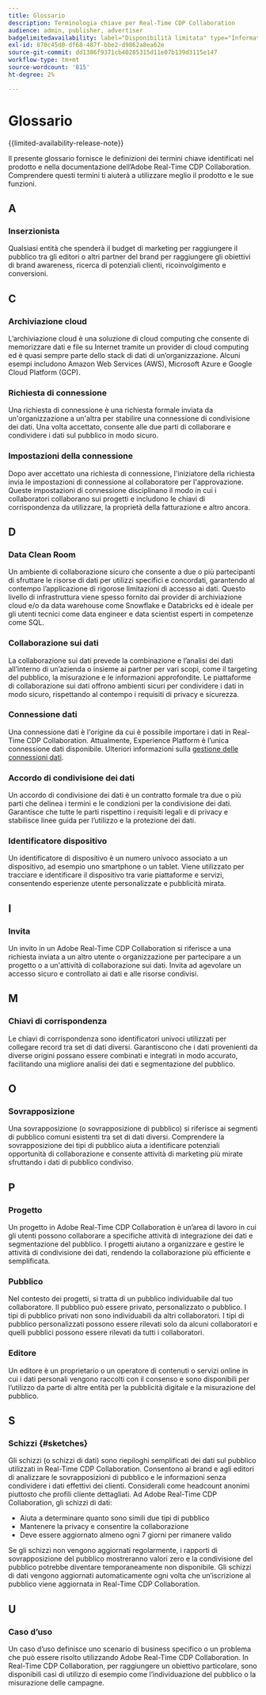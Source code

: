 ```yaml
---
title: Glossario
description: Terminologia chiave per Real-Time CDP Collaboration
audience: admin, publisher, advertiser
badgelimitedavailability: label="Disponibilità limitata" type="Informative" url="https://helpx.adobe.com/legal/product-descriptions/real-time-customer-data-platform-collaboration.html newtab=true"
exl-id: 870c45d0-df68-487f-bbe2-d9862a8ea62e
source-git-commit: dd1386f9371cb40285315d11e07b139d3115e147
workflow-type: tm+mt
source-wordcount: '815'
ht-degree: 2%

---
```


# Glossario

{{limited-availability-release-note}}

Il presente glossario fornisce le definizioni dei termini chiave identificati nel prodotto e nella documentazione dell’Adobe Real-Time CDP Collaboration. Comprendere questi termini ti aiuterà a utilizzare meglio il prodotto e le sue funzioni.

## A

### Inserzionista

Qualsiasi entità che spenderà il budget di marketing per raggiungere il pubblico tra gli editori o altri partner del brand per raggiungere gli obiettivi di brand awareness, ricerca di potenziali clienti, ricoinvolgimento e conversioni.

## C

### Archiviazione cloud

L’archiviazione cloud è una soluzione di cloud computing che consente di memorizzare dati e file su Internet tramite un provider di cloud computing ed è quasi sempre parte dello stack di dati di un’organizzazione. Alcuni esempi includono Amazon Web Services (AWS), Microsoft Azure e Google Cloud Platform (GCP).

### Richiesta di connessione

Una richiesta di connessione è una richiesta formale inviata da un&#39;organizzazione a un&#39;altra per stabilire una connessione di condivisione dei dati. Una volta accettato, consente alle due parti di collaborare e condividere i dati sul pubblico in modo sicuro.

### Impostazioni della connessione

Dopo aver accettato una richiesta di connessione, l&#39;iniziatore della richiesta invia le impostazioni di connessione al collaboratore per l&#39;approvazione. Queste impostazioni di connessione disciplinano il modo in cui i collaboratori collaborano sui progetti e includono le chiavi di corrispondenza da utilizzare, la proprietà della fatturazione e altro ancora.

<!--

### Crosswalk

An identity crosswalk is a tool used to connect different identifiers across datasets to enrich your audience data with additional attributes or dimensions. It creates a bridge between different data points, allowing for a more comprehensive and cohesive view of the data.

-->

## D

### Data Clean Room

Un ambiente di collaborazione sicuro che consente a due o più partecipanti di sfruttare le risorse di dati per utilizzi specifici e concordati, garantendo al contempo l’applicazione di rigorose limitazioni di accesso ai dati. Questo livello di infrastruttura viene spesso fornito dai provider di archiviazione cloud e/o da data warehouse come Snowflake e Databricks ed è ideale per gli utenti tecnici come data engineer e data scientist esperti in competenze come SQL.

### Collaborazione sui dati

La collaborazione sui dati prevede la combinazione e l’analisi dei dati all’interno di un’azienda o insieme ai partner per vari scopi, come il targeting del pubblico, la misurazione e le informazioni approfondite. Le piattaforme di collaborazione sui dati offrono ambienti sicuri per condividere i dati in modo sicuro, rispettando al contempo i requisiti di privacy e sicurezza.

### Connessione dati

Una connessione dati è l&#39;origine da cui è possibile importare i dati in Real-Time CDP Collaboration. Attualmente, Experience Platform è l’unica connessione dati disponibile. Ulteriori informazioni sulla [gestione delle connessioni dati](/help/guide/setup/manage-data-connection.md).

### Accordo di condivisione dei dati

Un accordo di condivisione dei dati è un contratto formale tra due o più parti che delinea i termini e le condizioni per la condivisione dei dati. Garantisce che tutte le parti rispettino i requisiti legali e di privacy e stabilisce linee guida per l’utilizzo e la protezione dei dati.

### Identificatore dispositivo

Un identificatore di dispositivo è un numero univoco associato a un dispositivo, ad esempio uno smartphone o un tablet. Viene utilizzato per tracciare e identificare il dispositivo tra varie piattaforme e servizi, consentendo esperienze utente personalizzate e pubblicità mirata.

## I

### Invita

Un invito in un Adobe Real-Time CDP Collaboration si riferisce a una richiesta inviata a un altro utente o organizzazione per partecipare a un progetto o a un&#39;attività di collaborazione sui dati. Invita ad agevolare un accesso sicuro e controllato ai dati e alle risorse condivisi.

<!--

## J

### Join key

In the context of identity crosswalks, a join key is a unique identifier used to match and link different identifiers across datasets, enabling the integration and unification of audience data from various sources. For example, a hashed email (HEM) can be a join key.

-->

## M

### Chiavi di corrispondenza

Le chiavi di corrispondenza sono identificatori univoci utilizzati per collegare record tra set di dati diversi. Garantiscono che i dati provenienti da diverse origini possano essere combinati e integrati in modo accurato, facilitando una migliore analisi dei dati e segmentazione del pubblico.

## O

### Sovrapposizione

Una sovrapposizione (o sovrapposizione di pubblico) si riferisce ai segmenti di pubblico comuni esistenti tra set di dati diversi. Comprendere la sovrapposizione dei tipi di pubblico aiuta a identificare potenziali opportunità di collaborazione e consente attività di marketing più mirate sfruttando i dati di pubblico condiviso.

## P

### Progetto

Un progetto in Adobe Real-Time CDP Collaboration è un’area di lavoro in cui gli utenti possono collaborare a specifiche attività di integrazione dei dati e segmentazione del pubblico. I progetti aiutano a organizzare e gestire le attività di condivisione dei dati, rendendo la collaborazione più efficiente e semplificata.

### Pubblico

Nel contesto dei progetti, si tratta di un pubblico individuabile dal tuo collaboratore. Il pubblico può essere privato, personalizzato o pubblico. I tipi di pubblico privati non sono individuabili da altri collaboratori. I tipi di pubblico personalizzati possono essere rilevati solo da alcuni collaboratori e quelli pubblici possono essere rilevati da tutti i collaboratori.

### Editore

Un editore è un proprietario o un operatore di contenuti o servizi online in cui i dati personali vengono raccolti con il consenso e sono disponibili per l’utilizzo da parte di altre entità per la pubblicità digitale e la misurazione del pubblico.

## S

### Schizzi {#sketches}

Gli schizzi (o schizzi di dati) sono riepiloghi semplificati dei dati sul pubblico utilizzati in Real-Time CDP Collaboration. Consentono ai brand e agli editori di analizzare le sovrapposizioni di pubblico e le informazioni senza condividere i dati effettivi dei clienti. Considerali come headcount anonimi piuttosto che profili cliente dettagliati.
Ad Adobe Real-Time CDP Collaboration, gli schizzi di dati:

* Aiuta a determinare quanto sono simili due tipi di pubblico
* Mantenere la privacy e consentire la collaborazione
* Deve essere aggiornato almeno ogni 7 giorni per rimanere valido

Se gli schizzi non vengono aggiornati regolarmente, i rapporti di sovrapposizione del pubblico mostreranno valori zero e la condivisione del pubblico potrebbe diventare temporaneamente non disponibile. Gli schizzi di dati vengono aggiornati automaticamente ogni volta che un’iscrizione al pubblico viene aggiornata in Real-Time CDP Collaboration.

## U

### Caso d’uso

Un caso d’uso definisce uno scenario di business specifico o un problema che può essere risolto utilizzando Adobe Real-Time CDP Collaboration. In Real-Time CDP Collaboration, per raggiungere un obiettivo particolare, sono disponibili casi di utilizzo di esempio come l’individuazione del pubblico o la misurazione delle campagne.
